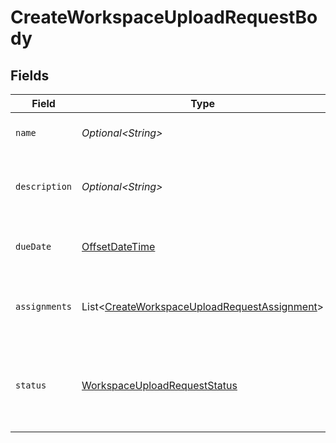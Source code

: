 # CreateWorkspaceUploadRequestBody


## Fields

| Field                                                                                                              | Type                                                                                                               | Required                                                                                                           | Description                                                                                                        |
| ------------------------------------------------------------------------------------------------------------------ | ------------------------------------------------------------------------------------------------------------------ | ------------------------------------------------------------------------------------------------------------------ | ------------------------------------------------------------------------------------------------------------------ |
| `name`                                                                                                             | *Optional\<String>*                                                                                                | :heavy_check_mark:                                                                                                 | The name of the upload request                                                                                     |
| `description`                                                                                                      | *Optional\<String>*                                                                                                | :heavy_check_mark:                                                                                                 | The description of the upload request                                                                              |
| `dueDate`                                                                                                          | [OffsetDateTime](https://docs.oracle.com/javase/8/docs/api/java/time/OffsetDateTime.html)                          | :heavy_check_mark:                                                                                                 | The due date for the upload request                                                                                |
| `assignments`                                                                                                      | List\<[CreateWorkspaceUploadRequestAssignment](../../models/components/CreateWorkspaceUploadRequestAssignment.md)> | :heavy_check_mark:                                                                                                 | List of user assignments for the upload request                                                                    |
| `status`                                                                                                           | [WorkspaceUploadRequestStatus](../../models/components/WorkspaceUploadRequestStatus.md)                            | :heavy_check_mark:                                                                                                 | Enum representing the status of a workspace upload request                                                         |